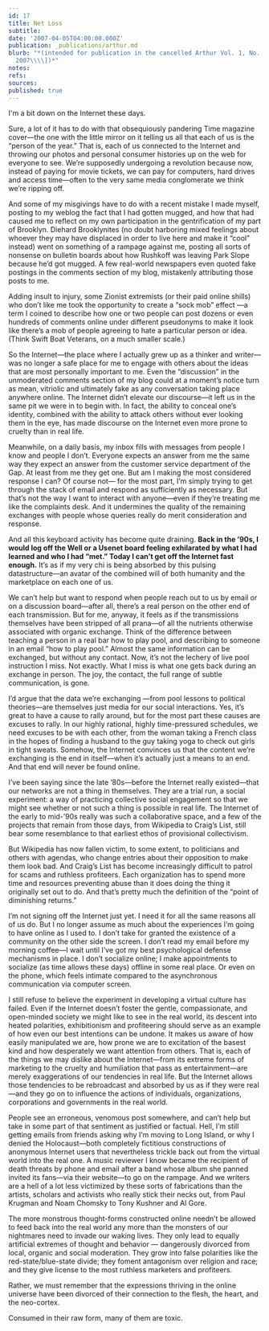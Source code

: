 ```yaml
---
id: 17
title: Net Loss
subtitle: 
date: '2007-04-05T04:00:00.000Z'
publication: _publications/arthur.md
blurb: "*(intended for publication in the cancelled Arthur Vol. 1, No. 26 \\\\[March
  2007\\\\])*"
notes: 
refs: 
sources: 
published: true
---
```

I'm a bit down on the Internet these days.

Sure, a lot of it has to do with that obsequiously pandering Time magazine cover—the one with the little mirror on it telling us all that each of us is the “person of the year.” That is, each of us connected to the Internet and throwing our photos and personal consumer histories up on the web for everyone to see. We’re supposedly undergoing a revolution because now, instead of paying for movie tickets, we can pay for computers, hard drives and access time—often to the very same media conglomerate we think we’re ripping off.

And some of my misgivings have to do with a recent mistake I made myself, posting to my weblog the fact that I had gotten mugged, and how that had caused me to reflect on my own participation in the gentrification of my part of Brooklyn. Diehard Brooklynites (no doubt harboring mixed feelings about whoever they may have displaced in order to live here and make it “cool” instead) went on something of a rampage against me, posting all sorts of nonsense on bulletin boards about how Rushkoff was leaving Park Slope because he’d got mugged. A few real-world newspapers even quoted fake postings in the comments section of my blog, mistakenly attributing those posts to me.

Adding insult to injury, some Zionist extremists (or their paid online shills) who don’t like me took the opportunity to create a “sock mob” effect —a term I coined to describe how one or two people can post dozens or even hundreds of comments online under different pseudonyms to make it look like there’s a mob of people agreeing to hate a particular person or idea. (Think Swift Boat Veterans, on a much smaller scale.)

So the Internet—the place where I actually grew up as a thinker and writer—was no longer a safe place for me to engage with others about the ideas that are most personally important to me. Even the “discussion” in the unmoderated comments section of my blog could at a moment’s notice turn as mean, vitriolic and ultimately fake as any conversation taking place anywhere online. The Internet didn’t elevate our discourse—it left us in the same pit we were in to begin with. In fact, the ability to conceal one’s identity, combined with the ability to attack others without ever looking them in the eye, has made discourse on the Internet even more prone to cruelty than in real life.

Meanwhile, on a daily basis, my inbox fills with messages from people I know and people I don’t. Everyone expects an answer from me the same way they expect an answer from the customer service department of the Gap. At least from me they get one. But am I making the most considered response I can? Of course not— for the most part, I’m simply trying to get through the stack of email and respond as sufficiently as necessary. But that’s not the way I want to interact with anyone—even if they’re treating me like the complaints desk. And it undermines the quality of the remaining exchanges with people whose queries really do merit consideration and response.

And all this keyboard activity has become quite draining. **Back in the ’90s, I would log off the Well or a Usenet board feeling exhilarated by what I had learned and who I had “met.” Today I can’t get off the Internet fast enough.** It’s as if my very chi is being absorbed by this pulsing datastructure—an avatar of the combined will of both humanity and the marketplace on each one of us.

We can’t help but want to respond when people reach out to us by email or on a discussion board—after all, there’s a real person on the other end of each transmission. But for me, anyway, it feels as if the transmissions themselves have been stripped of all prana—of all the nutrients otherwise associated with organic exchange. Think of the difference between teaching a person in a real bar how to play pool, and describing to someone in an email “how to play pool.” Almost the same information can be exchanged, but without any contact. Now, it’s not the lechery of live pool instruction I miss. Not exactly. What I miss is what one gets back during an exchange in person. The joy, the contact, the full range of subtle communication, is gone.

I’d argue that the data we’re exchanging —from pool lessons to political theories—are themselves just media for our social interactions. Yes, it’s great to have a cause to rally around, but for the most part these causes are excuses to rally. In our highly rational, highly time-pressured schedules, we need excuses to be with each other, from the woman taking a French class in the hopes of finding a husband to the guy taking yoga to check out girls in tight sweats. Somehow, the Internet convinces us that the content we’re exchanging is the end in itself—when it’s actually just a means to an end. And that end will never be found online.

I’ve been saying since the late ’80s—before the Internet really existed—that our networks are not a thing in themselves. They are a trial run, a social experiment: a way of practicing collective social engagement so that we might see whether or not such a thing is possible in real life. The Internet of the early to mid-’90s really was such a collaborative space, and a few of the projects that remain from those days, from Wikipedia to Craig’s List, still bear some resemblance to that earliest ethos of provisional collectivism.

But Wikipedia has now fallen victim, to some extent, to politicians and others with agendas, who change entries about their opposition to make them look bad. And Craig’s List has become increasingly difficult to patrol for scams and ruthless profiteers. Each organization has to spend more time and resources preventing abuse than it does doing the thing it originally set out to do. And that’s pretty much the definition of the “point of diminishing returns.”

I’m not signing off the Internet just yet. I need it for all the same reasons all of us do. But I no longer assume as much about the experiences I’m going to have online as I used to. I don’t take for granted the existence of a community on the other side the screen. I don’t read my email before my morning coffee—I wait until I’ve got my best psychological defense mechanisms in place. I don’t socialize online; I make appointments to socialize (as time allows these days) offline in some real place. Or even on the phone, which feels intimate compared to the asynchronous communication via computer screen.

I still refuse to believe the experiment in developing a virtual culture has failed. Even if the Internet doesn’t foster the gentle, compassionate, and open-minded society we might like to see in the real world, its descent into heated polarities, exhibitionism and profiteering should serve as an example of how even our best intentions can be undone. It makes us aware of how easily manipulated we are, how prone we are to excitation of the basest kind and how desperately we want attention from others. That is, each of the things we may dislike about the Internet—from its extreme forms of marketing to the cruelty and humiliation that pass as entertainment—are merely exaggerations of our tendencies in real life. But the Internet allows those tendencies to be rebroadcast and absorbed by us as if they were real—and they go on to influence the actions of individuals, organizations, corporations and governments in the real world.

People see an erroneous, venomous post somewhere, and can’t help but take in some part of that sentiment as justified or factual. Hell, I’m still getting emails from friends asking why I’m moving to Long Island, or why I denied the Holocaust—both completely fictitious constructions of anonymous Internet users that nevertheless trickle back out from the virtual world into the real one. A music reviewer I know became the recipient of death threats by phone and email after a band whose album she panned invited its fans—via their website—to go on the rampage. And we writers are a hell of a lot less victimized by these sorts of fabrications than the artists, scholars and activists who really stick their necks out, from Paul Krugman and Noam Chomsky to Tony Kushner and Al Gore.

The more monstrous thought-forms constructed online needn’t be allowed to feed back into the real world any more than the monsters of our nightmares need to invade our waking lives. They only lead to equally artificial extremes of thought and behavior — dangerously divorced from local, organic and social moderation. They grow into false polarities like the red-state/blue-state divide; they foment antagonism over religion and race; and they give license to the most ruthless marketers and profiteers.

Rather, we must remember that the expressions thriving in the online universe have been divorced of their connection to the flesh, the heart, and the neo-cortex.

Consumed in their raw form, many of them are toxic.
